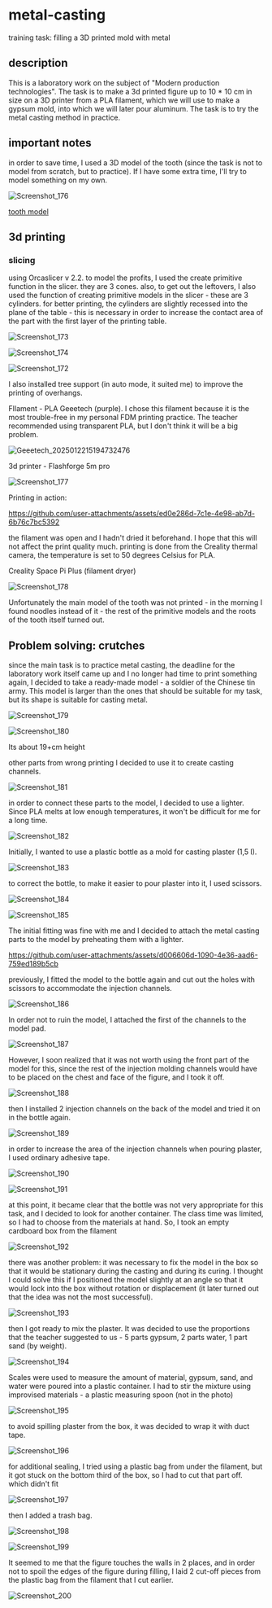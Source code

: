 # metal-casting
training task: filling a 3D printed mold with metal

## description

This is a laboratory work on the subject of "Modern production technologies". The task is to make a 3d printed figure up to 10 * 10 cm in size on a 3D printer from a PLA filament, which we will use to make a gypsum mold, into which we will later pour aluminum. The task is to try the metal casting method in practice.

## important notes

in order to save time, I used a 3D model of the tooth (since the task is not to model from scratch, but to practice).  If I have some extra time, I'll try to model something on my own.  

![Screenshot_176](https://github.com/user-attachments/assets/df47bb3a-5503-498b-becd-fc543f3378e6)


[tooth model](https://www.printables.com/model/163987-tooth/comments)

## 3d printing

### slicing

using Orcaslicer v 2.2. 
to model the profits, I used the create primitive function in the slicer. they are 3 cones. also, to get out the leftovers, I also used the function of creating primitive models in the slicer - these are 3 cylinders. for better printing, the cylinders are slightly recessed into the plane of the table - this is necessary in order to increase the contact area of the part with the first layer of the printing table.  

![Screenshot_173](https://github.com/user-attachments/assets/e8ad00eb-fe4a-43f3-8eeb-008dcf4bb7dc)

![Screenshot_174](https://github.com/user-attachments/assets/4ad8759b-4486-4cf2-8583-6c33653207be)

![Screenshot_172](https://github.com/user-attachments/assets/21011df8-e26b-4ab5-8348-b0268e2f9ab0)

I also installed tree support (in auto mode, it suited me) to improve the printing of overhangs.

FIlament - PLA Geeetech (purple). I chose this filament because it is the most trouble-free in my personal FDM printing practice. The teacher recommended using transparent PLA, but I don't think it will be a big problem.

![Geeetech_2025012215194732476](https://github.com/user-attachments/assets/185c0dd1-e84d-4d33-b130-2057bbd36ac4)

3d printer - Flashforge 5m pro  

![Screenshot_177](https://github.com/user-attachments/assets/384212b4-b101-4025-a5d9-29409f25eaa1)  

Printing in action:



https://github.com/user-attachments/assets/ed0e286d-7c1e-4e98-ab7d-6b76c7bc5392

the filament was open and I hadn't dried it beforehand. I hope that this will not affect the print quality much. printing is done from the Creality thermal camera, the temperature is set to 50 degrees Celsius for PLA.

Creality Space Pi Plus (filament dryer)

![Screenshot_178](https://github.com/user-attachments/assets/ec6e236d-d85e-4c6b-886a-f96773a06ca8)

Unfortunately the main model of the tooth was not printed - in the morning I found noodles instead of it - the rest of the primitive models and the roots of the tooth itself turned out.

## Problem solving: crutches

since the main task is to practice metal casting, the deadline for the laboratory work itself came up and I no longer had time to print something again, I decided to take a ready-made model - a soldier of the Chinese tin army. This model is larger than the ones that should be suitable for my task, but its shape is suitable for casting metal.

![Screenshot_179](https://github.com/user-attachments/assets/6be4fa9b-ecee-41ec-9521-bac73b9a433f)

![Screenshot_180](https://github.com/user-attachments/assets/16c6c9af-2632-469e-a5c1-173b6dd54baf)

Its about 19+cm height

other parts from wrong printing I decided to use it to create casting channels.

![Screenshot_181](https://github.com/user-attachments/assets/e7eea435-c064-4323-879b-13f8c02199f7)

in order to connect these parts to the model, I decided to use a lighter. Since PLA melts at low enough temperatures, it won't be difficult for me for a long time.

![Screenshot_182](https://github.com/user-attachments/assets/e06eace6-7fe0-4b9a-bc2c-80ac5136bd23)

Initially, I wanted to use a plastic bottle as a mold for casting plaster (1,5 l).

![Screenshot_183](https://github.com/user-attachments/assets/7b6265b9-93d9-4033-b37c-957549d4b0e0)

to correct the bottle, to make it easier to pour plaster into it, I used scissors.

![Screenshot_184](https://github.com/user-attachments/assets/b71f3d75-e17f-4a93-8bf3-b9257ccdeba1)

![Screenshot_185](https://github.com/user-attachments/assets/0bc84e32-c4e1-433b-9e65-09200d895db8)

The initial fitting was fine with me and I decided to attach the metal casting parts to the model by preheating them with a lighter.



https://github.com/user-attachments/assets/d006606d-1090-4e36-aad6-759ed189b5cb

previously, I fitted the model to the bottle again and cut out the holes with scissors to accommodate the injection channels.

![Screenshot_186](https://github.com/user-attachments/assets/c86a422a-3ad6-4556-a0f6-9a98d0ee4c92)

In order not to ruin the model, I attached the first of the channels to the model pad.

![Screenshot_187](https://github.com/user-attachments/assets/d4fd6e31-b613-4550-a8de-ec8ee2ea0b29)

However, I soon realized that it was not worth using the front part of the model for this, since the rest of the injection molding channels would have to be placed on the chest and face of the figure, and I took it off.

![Screenshot_188](https://github.com/user-attachments/assets/c0b1c9b0-1c8b-4322-abcd-af654e939d63)

then I installed 2 injection channels on the back of the model and tried it on in the bottle again.

![Screenshot_189](https://github.com/user-attachments/assets/e1b637f2-4c41-4786-9200-777b85cffef3)

in order to increase the area of the injection channels when pouring plaster, I used ordinary adhesive tape.

![Screenshot_190](https://github.com/user-attachments/assets/5287e2da-7254-4a99-b498-1efd16e99c1b)

![Screenshot_191](https://github.com/user-attachments/assets/9ed9f7b2-78c9-4492-92fd-18e4d2cb9bf5)

at this point, it became clear that the bottle was not very appropriate for this task, and I decided to look for another container. The class time was limited, so I had to choose from the materials at hand. So, I took an empty cardboard box from the filament

![Screenshot_192](https://github.com/user-attachments/assets/63a02539-32bc-4ed9-b1c4-14a94c4994c5)

there was another problem: it was necessary to fix the model in the box so that it would be stationary during the casting and during its curing. I thought I could solve this if I positioned the model slightly at an angle so that it would lock into the box without rotation or displacement (it later turned out that the idea was not the most successful).

![Screenshot_193](https://github.com/user-attachments/assets/03957680-b2b9-4334-be98-745986469165)

then I got ready to mix the plaster. It was decided to use the proportions that the teacher suggested to us - 5 parts gypsum, 2 parts water, 1 part sand (by weight).

![Screenshot_194](https://github.com/user-attachments/assets/0a5c3b1d-e91f-4df1-9872-7adc7a924feb)

Scales were used to measure the amount of material, gypsum, sand, and water were poured into a plastic container. I had to stir the mixture using improvised materials - a plastic measuring spoon (not in the photo)

![Screenshot_195](https://github.com/user-attachments/assets/c55e7b20-6f0d-436c-bb1f-aeab15d35ca1)

to avoid spilling plaster from the box, it was decided to wrap it with duct tape.

![Screenshot_196](https://github.com/user-attachments/assets/9f293ad5-5d72-4ab2-afc1-bcbaf40db3c4)

for additional sealing, I tried using a plastic bag from under the filament, but it got stuck on the bottom third of the box, so I had to cut that part off. which didn't fit

![Screenshot_197](https://github.com/user-attachments/assets/e81181a5-068a-4755-b2eb-f2b13d2e89f8)

then I added a trash bag.

![Screenshot_198](https://github.com/user-attachments/assets/2af1c94f-d943-466a-a1f9-0ecded9306cf)

![Screenshot_199](https://github.com/user-attachments/assets/24ea2c66-40a9-43e3-b093-387281dee112)

It seemed to me that the figure touches the walls in 2 places, and in order not to spoil the edges of the figure during filling, I laid 2 cut-off pieces from the plastic bag from the filament that I cut earlier.

![Screenshot_200](https://github.com/user-attachments/assets/54ff271e-fdb4-4edb-b688-851fa2e14747)




































